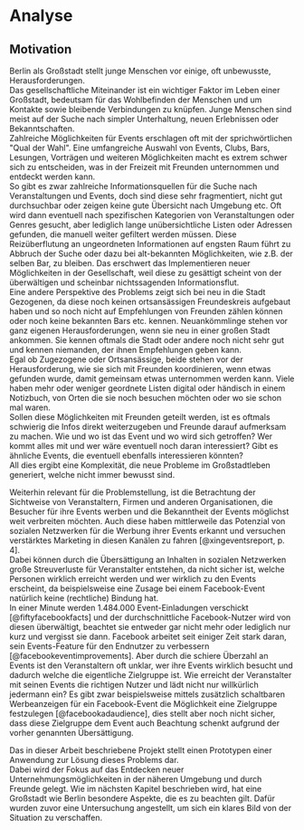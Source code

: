 # Analyse

## Motivation

Berlin als Großstadt stellt junge Menschen vor einige, oft unbewusste, Herausforderungen.  
Das gesellschaftliche Miteinander ist ein wichtiger Faktor im Leben einer Großstadt, bedeutsam für das Wohlbefinden der Menschen und um Kontakte sowie bleibende Verbindungen zu knüpfen. Junge Menschen sind meist auf der Suche nach simpler Unterhaltung, neuen Erlebnissen oder Bekanntschaften.  
Zahlreiche Möglichkeiten für Events erschlagen oft mit der sprichwörtlichen "Qual der Wahl". Eine umfangreiche Auswahl von Events, Clubs, Bars, Lesungen, Vorträgen und weiteren Möglichkeiten macht es extrem schwer sich zu entscheiden, was in der Freizeit mit Freunden unternommen und entdeckt werden kann.  
So gibt es zwar zahlreiche Informationsquellen für die Suche nach Veranstaltungen und Events, doch sind diese sehr fragmentiert, nicht gut durchsuchbar oder zeigen keine gute Übersicht nach Umgebung etc. Oft wird dann eventuell nach spezifischen Kategorien von Veranstaltungen oder Genres gesucht, aber lediglich lange unübersichtliche Listen oder Adressen gefunden, die manuell weiter gefiltert werden müssen. Diese Reizüberflutung an ungeordneten Informationen auf engsten Raum führt zu Abbruch der Suche oder dazu bei alt-bekannten Möglichkeiten, wie z.B. der selben Bar, zu bleiben. Das erschwert das Implementieren neuer Möglichkeiten in der Gesellschaft, weil diese zu gesättigt scheint von der überwältigen und scheinbar nichtssagenden Informationsflut.  
Eine andere Perspektive des Problems zeigt sich bei neu in die Stadt Gezogenen, da diese noch keinen ortsansässigen Freundeskreis aufgebaut haben und so noch nicht auf Empfehlungen von Freunden zählen können oder noch keine bekannten Bars etc. kennen. Neuankömmlinge stehen vor ganz eigenen Herausforderungen, wenn sie neu in einer großen Stadt ankommen. Sie kennen oftmals die Stadt oder andere noch nicht sehr gut und kennen niemanden, der ihnen Empfehlungen geben kann.  
Egal ob Zugezogene oder Ortsansässige, beide stehen vor der Herausforderung, wie sie sich mit Freunden koordinieren, wenn etwas gefunden wurde, damit gemeinsam etwas unternommen werden kann. Viele haben mehr oder weniger geordnete Listen digital oder händisch in einem Notizbuch, von Orten die sie noch besuchen möchten oder wo sie schon mal waren.  
Sollen diese Möglichkeiten mit Freunden geteilt werden, ist es oftmals schwierig die Infos direkt weiterzugeben und Freunde darauf aufmerksam zu machen. Wie und wo ist das Event und wo wird sich getroffen? Wer kommt alles mit und wer wäre eventuell noch daran interessiert? Gibt es ähnliche Events, die eventuell ebenfalls interessieren könnten?  
All dies ergibt eine Komplexität, die neue Probleme im Großstadtleben generiert, welche nicht immer bewusst sind.

Weiterhin relevant für die Problemstellung, ist die Betrachtung der Sichtweise von Veranstaltern, Firmen und anderen Organisationen, die Besucher für ihre Events werben und die Bekanntheit der Events möglichst weit verbreiten möchten. Auch diese haben mittlerweile das Potenzial von sozialen Netzwerken für die Werbung ihrer Events erkannt und versuchen verstärktes Marketing in diesen Kanälen zu fahren [@xingeventsreport, p. 4].  
Dabei können durch die Übersättigung an Inhalten in sozialen Netzwerken große Streuverluste für Veranstalter entstehen, da nicht sicher ist, welche Personen wirklich erreicht werden und wer wirklich zu den Events erscheint, da beispielsweise eine Zusage bei einem Facebook-Event natürlich keine (rechtliche) Bindung hat.  
In einer Minute werden 1.484.000 Event-Einladungen verschickt [@fiftyfacebookfacts] und der durchschnittliche Facebook-Nutzer wird von diesen überwältigt, beachtet sie entweder gar nicht mehr oder lediglich nur kurz und vergisst sie dann. Facebook arbeitet seit einiger Zeit stark daran, sein Events-Feature für den Endnutzer zu verbessern [@facebookeventimprovements]. Aber durch die schiere Überzahl an Events ist den Veranstaltern oft unklar, wer ihre Events wirklich besucht und dadurch welche die eigentliche Zielgruppe ist. Wie erreicht der Veranstalter mit seinen Events die richtigen Nutzer und lädt nicht nur willkürlich jedermann ein? Es gibt zwar beispielsweise mittels zusätzlich schaltbaren Werbeanzeigen für ein Facebook-Event die Möglichkeit eine Zielgruppe festzulegen [@facebookadaudience], dies stellt aber noch nicht sicher, dass diese Zielgruppe dem Event auch Beachtung schenkt aufgrund der vorher genannten Übersättigung.

Das in dieser Arbeit beschriebene Projekt stellt einen Prototypen einer Anwendung zur Lösung dieses Problems dar.  
Dabei wird der Fokus auf das Entdecken neuer Unternehmungsmöglichkeiten in der näheren Umgebung und durch Freunde gelegt. Wie im nächsten Kapitel beschrieben wird, hat eine Großstadt wie Berlin besondere Aspekte, die es zu beachten gilt. Dafür wurden zuvor eine Untersuchung angestellt, um sich ein klares Bild von der Situation zu verschaffen.  

